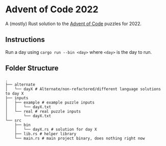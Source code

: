 # Advent of Code 2022
A (mostly) Rust solution to the [Advent of Code](https://adventofcode.com/) puzzles for 2022.

## Instructions
Run a day using `cargo run --bin <day>` where `<day>` is the day to run. 

## Folder Structure
```
.
├── alternate
│   └── dayX # Alternate/non-refactored/different language solutions to day X
├── inputs
│   ├── example # example puzzle inputs
│   │   └── dayX.txt
│   └── real # real puzzle inputs
│       └── dayX.txt
└── src
    ├── bin
    │   └── dayX.rs # solution for day X
    ├── lib.rs # helper library
    └── main.rs # main project binary, does nothing right now
```